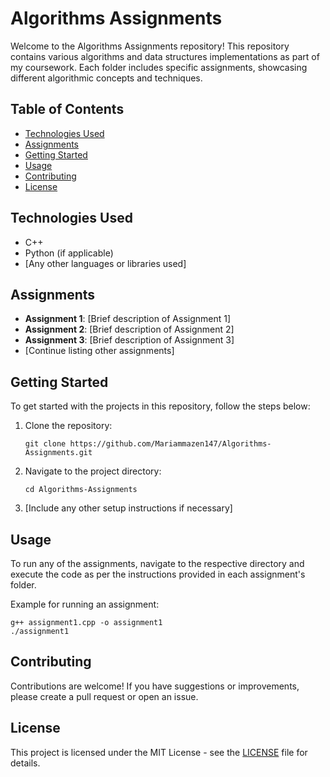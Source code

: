 <!DOCTYPE html>
<html lang="en">
<head>
  <meta charset="UTF-8">
  <meta name="viewport" content="width=device-width, initial-scale=1.0">
</head>
<body>
  <h1>Algorithms Assignments</h1>
  <p>Welcome to the Algorithms Assignments repository! This repository contains various algorithms and data structures implementations as part of my coursework. Each folder includes specific assignments, showcasing different algorithmic concepts and techniques.</p>

  <h2>Table of Contents</h2>
  <ul>
      <li><a href="#technologies-used">Technologies Used</a></li>
      <li><a href="#assignments">Assignments</a></li>
      <li><a href="#getting-started">Getting Started</a></li>
      <li><a href="#usage">Usage</a></li>
      <li><a href="#contributing">Contributing</a></li>
      <li><a href="#license">License</a></li>
  </ul>

  <h2 id="technologies-used">Technologies Used</h2>
  <ul>
      <li>C++</li>
      <li>Python (if applicable)</li>
      <li>[Any other languages or libraries used]</li>
  </ul>

  <h2 id="assignments">Assignments</h2>
  <ul>
      <li><strong>Assignment 1</strong>: [Brief description of Assignment 1]</li>
      <li><strong>Assignment 2</strong>: [Brief description of Assignment 2]</li>
      <li><strong>Assignment 3</strong>: [Brief description of Assignment 3]</li>
      <li>[Continue listing other assignments]</li>
  </ul>

  <h2 id="getting-started">Getting Started</h2>
  <p>To get started with the projects in this repository, follow the steps below:</p>
  <ol>
      <li>Clone the repository:
          <pre><code>git clone https://github.com/Mariammazen147/Algorithms-Assignments.git</code></pre>
      </li>
      <li>Navigate to the project directory:
          <pre><code>cd Algorithms-Assignments</code></pre>
      </li>
      <li>[Include any other setup instructions if necessary]</li>
  </ol>

  <h2 id="usage">Usage</h2>
  <p>To run any of the assignments, navigate to the respective directory and execute the code as per the instructions provided in each assignment's folder.</p>
  <p>Example for running an assignment:</p>
  <pre><code>g++ assignment1.cpp -o assignment1
./assignment1</code></pre>

  <h2 id="contributing">Contributing</h2>
  <p>Contributions are welcome! If you have suggestions or improvements, please create a pull request or open an issue.</p>

  <h2 id="license">License</h2>
  <p>This project is licensed under the MIT License - see the <a href="LICENSE">LICENSE</a> file for details.</p>
</body>
</html>
